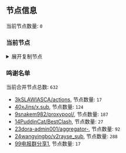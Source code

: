 
## 节点信息
当前节点数量: `0`
### 当前节点
<details>
  <summary>展开复制节点</summary>

    

</details>

### 鸣谢名单
当前合并节点总数: `632`
- [3kSLAWIASCA/actions](https://github.com/kSLAWIASCA/actions), 节点数量: `17`
- [40xJins/x.sub](https://github.com/0xJins/x.sub), 节点数量: `124`
- [9snakem982/proxypool/](https://github.com/snakem982/proxypool/), 节点数量: `187`
- [14PuddinCat/BestClash](https://github.com/PuddinCat/BestClash), 节点数量: `27`
- [23dora-admin001/aggregator-](https://github.com/dora-admin001/aggregator-), 节点数量: `92`
- [24wangyingbo/v2rayse_sub](https://github.com/wangyingbo/v2rayse_sub), 节点数量: `288`
- [99电报群分享1](https://github.com/cdddbc/getAirport), 节点数量: `17`


